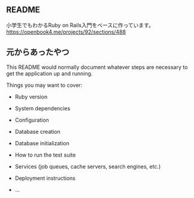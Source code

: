 ## README
小学生でもわかるRuby on Rails入門をベースに作っています。
https://openbook4.me/projects/92/sections/488



## 元からあったやつ

This README would normally document whatever steps are necessary to get the
application up and running.

Things you may want to cover:

* Ruby version

* System dependencies

* Configuration

* Database creation

* Database initialization

* How to run the test suite

* Services (job queues, cache servers, search engines, etc.)

* Deployment instructions

* ...

